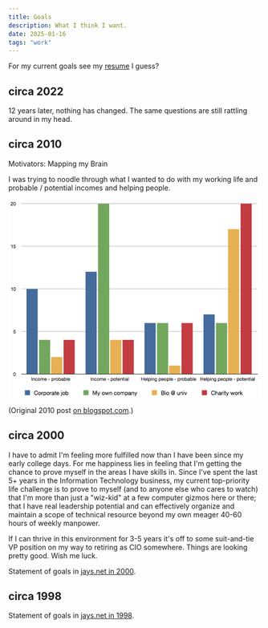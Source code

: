 ```yaml
---
title: Goals
description: What I think I want.
date: 2025-01-16
tags: "work"
---
```


For my current goals see my [resume](/blog/resume) I guess?

## circa 2022

12 years later, nothing has changed. The same questions are still
rattling around in my head.

## circa 2010

Motivators: Mapping my Brain

I was trying to noodle through what I wanted to do with
my working life and probable / potential incomes and helping people.

<img src="./Motivators.png" alt="multi-bar chart roughly trying to break down my guesses regarding income vs. helping people, potential vs. probable, for 4 career paths">

(Original 2010 post [on blogspot.com](https://headrattle.blogspot.com/2010/06/motivators-mapping-my-brain.html).)

## circa 2000

I have to admit I'm feeling more fulfilled now than I have been
since my early college days. For me happiness lies in feeling that
I'm getting the chance to prove myself in the areas I have skills in.
Since I've spent the last 5+ years in the Information Technology
business, my current top-priority life challenge is to prove to myself
(and to anyone else who cares to watch) that
I'm more than just a "wiz-kid" at a few computer gizmos
here or there; that I have real leadership potential and can effectively
organize and maintain a scope of technical resource beyond my own
meager 40-60 hours of weekly manpower.

If I can thrive in this environment for 3-5 years it's off to some
suit-and-tie VP position on my way to retiring as CIO somewhere.
Things are looking pretty good. Wish me luck.

Statement of goals in [jays.net in 2000](http://jays.net/archives/2000/retired2/oldindex.html).

## circa 1998

Statement of goals in [jays.net in 1998](http://jays.net/archives/1998/retired/oldindex.html).
